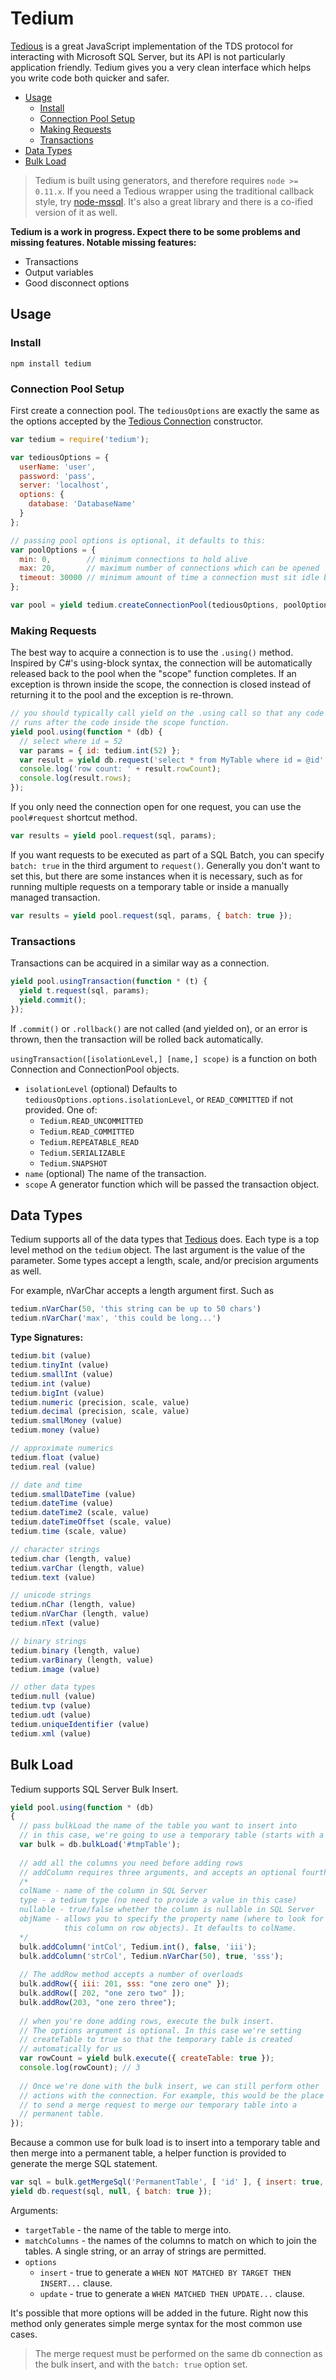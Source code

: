 # Tedium

[Tedious](https://github.com/pekim/tedious) is a great JavaScript implementation of the TDS protocol for interacting with Microsoft SQL Server, but its API is not particularly application friendly. Tedium gives you a very clean interface which helps you write code both quicker and safer.

* [Usage](#usage)
    * [Install](#install)
    * [Connection Pool Setup](#connection-pool-setup)
    * [Making Requests](#making-requests)
    * [Transactions](#transactions)
* [Data Types](#data-types)
* [Bulk Load](#bulk-load)

> Tedium is built using generators, and therefore requires `node >= 0.11.x`. If you need a Tedious wrapper using the traditional callback style, try [node-mssql](https://github.com/patriksimek/node-mssql). It's also a great library and there is a co-ified version of it as well.

__Tedium is a work in progress. Expect there to be some problems and missing features. Notable missing features:__

* Transactions
* Output variables
* Good disconnect options

## Usage

### Install

    npm install tedium

### Connection Pool Setup

First create a connection pool. The `tediousOptions` are exactly the same as the options accepted by the [Tedious Connection](http://pekim.github.io/tedious/api-connection.html) constructor.

```js
var tedium = require('tedium');

var tediousOptions = {
  userName: 'user',
  password: 'pass',
  server: 'localhost',
  options: {
    database: 'DatabaseName'
  }
};

// passing pool options is optional, it defaults to this:
var poolOptions = {
  min: 0,        // minimum connections to hold alive
  max: 20,       // maximum number of connections which can be opened
  timeout: 30000 // minimum amount of time a connection must sit idle before closing
};

var pool = yield tedium.createConnectionPool(tediousOptions, poolOptions);
```

### Making Requests

The best way to acquire a connection is to use the `.using()` method. Inspired by C#'s using-block syntax, the connection will be automatically released back to the pool when the "scope" function completes. If an exception is thrown inside the scope, the connection is closed instead of returning it to the pool and the exception is re-thrown.

```js
// you should typically call yield on the .using call so that any code which follows
// runs after the code inside the scope function. 
yield pool.using(function * (db) {
  // select where id = 52
  var params = { id: tedium.int(52) };
  var result = yield db.request('select * from MyTable where id = @id', params);
  console.log('row count: ' + result.rowCount);
  console.log(result.rows);
});
```

If you only need the connection open for one request, you can use the `pool#request` shortcut method.

```js
var results = yield pool.request(sql, params);
```

If you want requests to be executed as part of a SQL Batch, you can specify `batch: true` in the third argument to `request()`. Generally you don't want to set this, but there are some instances when it is necessary, such as for running multiple requests on a temporary table or inside a manually managed transaction.

```js
var results = yield pool.request(sql, params, { batch: true });
```

### Transactions

Transactions can be acquired in a similar way as a connection.

```js
yield pool.usingTransaction(function * (t) {
  yield t.request(sql, params);
  yield.commit();
});
```

If `.commit()` or `.rollback()` are not called (and yielded on), or an error is thrown, then the transaction will be rolled back automatically.

`usingTransaction([isolationLevel,] [name,] scope)` is a function on both Connection and ConnectionPool objects.
 
* `isolationLevel` (optional) Defaults to `tediousOptions.options.isolationLevel`, or `READ_COMMITTED` if not provided. One of:
    * `Tedium.READ_UNCOMMITTED`
    * `Tedium.READ_COMMITTED`
    * `Tedium.REPEATABLE_READ`
    * `Tedium.SERIALIZABLE`
    * `Tedium.SNAPSHOT`
* `name` (optional) The name of the transaction.
* `scope` A generator function which will be passed the transaction object.

## Data Types

Tedium supports all of the data types that [Tedious](http://pekim.github.io/tedious/api-datatypes.html) does. Each type is a top level method on the `tedium` object. The last argument is the value of the parameter. Some types accept a length, scale, and/or precision arguments as well.

For example, nVarChar accepts a length argument first. Such as 

```js
tedium.nVarChar(50, 'this string can be up to 50 chars')
tedium.nVarChar('max', 'this could be long...')
```

__Type Signatures:__

```js
tedium.bit (value)
tedium.tinyInt (value)
tedium.smallInt (value)
tedium.int (value)
tedium.bigInt (value)
tedium.numeric (precision, scale, value)
tedium.decimal (precision, scale, value)
tedium.smallMoney (value)
tedium.money (value)

// approximate numerics
tedium.float (value)
tedium.real (value)

// date and time
tedium.smallDateTime (value)
tedium.dateTime (value)
tedium.dateTime2 (scale, value)
tedium.dateTimeOffset (scale, value)
tedium.time (scale, value)

// character strings
tedium.char (length, value)
tedium.varChar (length, value)
tedium.text (value)

// unicode strings
tedium.nChar (length, value)
tedium.nVarChar (length, value)
tedium.nText (value)

// binary strings
tedium.binary (length, value)
tedium.varBinary (length, value)
tedium.image (value)

// other data types
tedium.null (value)
tedium.tvp (value)
tedium.udt (value)
tedium.uniqueIdentifier (value)
tedium.xml (value)
```

## Bulk Load

Tedium supports SQL Server Bulk Insert.

```js
yield pool.using(function * (db)
{
  // pass bulkLoad the name of the table you want to insert into
  // in this case, we're going to use a temporary table (starts with a #)
  var bulk = db.bulkLoad('#tmpTable');
  
  // add all the columns you need before adding rows
  // addColumn requires three arguments, and accepts an optional fourth
  /*
  colName - name of the column in SQL Server
  type - a tedium type (no need to provide a value in this case)
  nullable - true/false whether the column is nullable in SQL Server
  objName - allows you to specify the property name (where to look for 
            this column on row objects). It defaults to colName.
  */
  bulk.addColumn('intCol', Tedium.int(), false, 'iii');
  bulk.addColumn('strCol', Tedium.nVarChar(50), true, 'sss');
  
  // The addRow method accepts a number of overloads
  bulk.addRow({ iii: 201, sss: "one zero one" });
  bulk.addRow([ 202, "one zero two" ]);
  bulk.addRow(203, "one zero three");
  
  // when you're done adding rows, execute the bulk insert.
  // The options argument is optional. In this case we're setting
  // createTable to true so that the temporary table is created
  // automatically for us
  var rowCount = yield bulk.execute({ createTable: true });
  console.log(rowCount); // 3
  
  // Once we're done with the bulk insert, we can still perform other
  // actions with the connection. For example, this would be the place
  // to send a merge request to merge our temporary table into a 
  // permanent table.
});
```

Because a common use for bulk load is to insert into a temporary table and then merge into a permanent table, a helper function is provided to generate the merge SQL statement.

```js
var sql = bulk.getMergeSql('PermanentTable', [ 'id' ], { insert: true, update: true });
yield db.request(sql, null, { batch: true });
```

Arguments:

* `targetTable` - the name of the table to merge into.
* `matchColumns` - the names of the columns to match on which to join the tables. A single string, or an array of strings are permitted.
* `options`
    * `insert` - true to generate a `WHEN NOT MATCHED BY TARGET THEN INSERT...` clause.
    * `update` - true to generate a `WHEN MATCHED THEN UPDATE...` clause.

It's possible that more options will be added in the future. Right now this method only generates simple merge syntax for the most common use cases.

> The merge request must be performed on the same db connection as the bulk insert, and with the `batch: true` option set.
